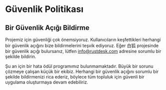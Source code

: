 # Güvenlik Politikası

## Bir Güvenlik Açığı Bildirme

Projemiz için güvenliği çok önemsiyoruz. Kullanıcıların keşfettikleri herhangi bir güvenlik açığını bize bildirmelerini teşvik ediyoruz.
Eğer 白狐 projesinde bir güvenlik açığı bulursanız, lütfen info@rustdesk.com adresine sorumlu bir şekilde bildirin.

Şu an için bir hata ödül programımız bulunmamaktadır. Büyük bir sorunu çözmeye çalışan küçük bir ekibiz. Herhangi bir güvenlik açığını sorumlu bir şekilde bildirmenizi rica ederiz,
böylece tüm topluluk için güvenli bir uygulama oluşturmaya devam edebiliriz.

